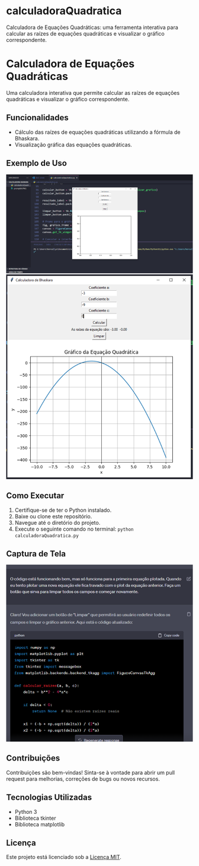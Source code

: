 # calculadoraQuadratica
Calculadora de Equações Quadráticas: uma ferramenta interativa para calcular as raízes de equações quadráticas e visualizar o gráfico correspondente.

# Calculadora de Equações Quadráticas

Uma calculadora interativa que permite calcular as raízes de equações quadráticas e visualizar o gráfico correspondente.

## Funcionalidades

- Cálculo das raízes de equações quadráticas utilizando a fórmula de Bhaskara.
- Visualização gráfica das equações quadráticas.

## Exemplo de Uso

![Exemplo 1](/CalculadoraQuadratica/firstExe.PNG)
![Exemplo 2](/CalculadoraQuadratica/ploting.PNG)

## Como Executar

1. Certifique-se de ter o Python instalado.
2. Baixe ou clone este repositório.
3. Navegue até o diretório do projeto.
4. Execute o seguinte comando no terminal: `python calculadoraQuadratica.py`

## Captura de Tela

![Captura de Tela](/CalculadoraQuadratica/promptIA.PNG)

## Contribuições

Contribuições são bem-vindas! Sinta-se à vontade para abrir um pull request para melhorias, correções de bugs ou novos recursos.

## Tecnologias Utilizadas

- Python 3
- Biblioteca tkinter
- Biblioteca matplotlib

## Licença

Este projeto está licenciado sob a [Licença MIT](LICENSE).
